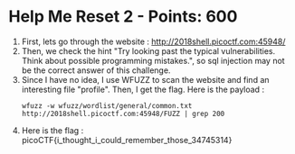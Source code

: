 # Help Me Reset 2 - Points: 600 

1. First, lets go through the website : http://2018shell.picoctf.com:45948/
2. Then, we check the hint "Try looking past the typical vulnerabilities. Think about possible programming mistakes.", so sql injection may not be the correct answer of this challenge.
3. Since I have no idea, I use WFUZZ to scan the website and find an interesting file "profile". Then, I get the flag. Here is the payload : 
    ```
    wfuzz -w wfuzz/wordlist/general/common.txt http://2018shell.picoctf.com:45948/FUZZ | grep 200
    ```
4. Here is the flag : picoCTF{i_thought_i_could_remember_those_34745314}
